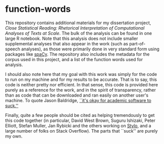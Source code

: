 # function-words

This repository contains additional materials for my dissertation project, _Close Statistical Reading: Rhetorical Interpretation of Computational Analyses of Texts at Scale_. The bulk of the analysis can be found in one large R notebook. Note that this analysis does not include smaller supplemental analyses that also appear in the work (such as part-of-speech analyses), as those were primarily done in very standard form using packages like [spaCy](https://spacy.io/). The repository also includes the metadata for the corpus used in this project, and a list of the function words used for analysis.

I should also note here that my goal with this work was simply for the code to run on my machine and for my results to be accurate. That is to say, this code is neither pretty nor efficient. In that sense, this code is provided here purely as a reference for the work, and in the spirit of transparency, rather than as code that can be downloaded and ran easily on another user's machine. To quote Jason Baldridge, [``it's okay for academic software to suck.''](https://bcomposes.wordpress.com/2015/05/07/its-okay-for-academic-software-to-suck/)

Finally, quite a few people should be cited as helping tremendously to get this code together (in particular, David West Brown, Suguru Ishizaki, Peter Elliott, Stefan Muller, Jan Rybicki and the others working on [Stylo](https://cran.r-project.org/web/packages/stylo/index.html), and a large number of folks on Stack Overflow). The parts that ``suck'' are purely my own.

